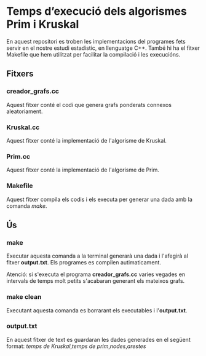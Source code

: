# Temps d’execució dels algorismes Prim i Kruskal

En aquest repositori es troben les implementacions del programes fets servir en el nostre estudi estadistic, en llenguatge C++.
També hi ha el fitxer Makefile que hem utilitzat per facilitar la compilació i les execucións.

## Fitxers

### creador_grafs.cc

Aquest fitxer conté el codi que genera grafs ponderats connexos aleatoriament.

### Kruskal.cc

Aquest fitxer conté la implementació de l'algorisme de Kruskal.

### Prim.cc

Aquest fitxer conté la implementació de l'algorisme de Prim.

### Makefile

Aquest fitxer compila els codis i els executa per generar una dada amb la comanda *make*.

## Ús

### make

Executar aquesta comanda a la terminal generarà una dada i l'afegirà al fitxer **output.txt**.
Els programes es compilen autimaticament.

Atenció: si s'executa el programa **creador_grafs.cc** varies vegades en intervals de temps molt petits s'acabaran generant els mateixos grafs.

### make clean

Executant aquesta comanda es borrarant els executables i l'**output.txt**.

### output.txt

En aquest fitxer de text es guardaran les dades generades en el següent format: *temps de Kruskal*,*temps de prim*,*nodes*,*arestes*
